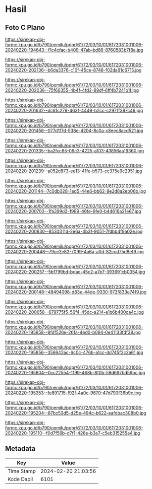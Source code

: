 # Hasil

## Foto C Plano

https://sirekap-obj-formc.kpu.go.id/b790/pemilu/pdpr/61/72/03/10/01/6172031001006-20240220-194643--f1c4cfac-b409-47ab-bd86-8760583b7f8a.jpg

https://sirekap-obj-formc.kpu.go.id/b790/pemilu/pdpr/61/72/03/10/01/6172031001006-20240220-202136--b6da3376-c10f-45ce-8748-f02da61c6715.jpg

https://sirekap-obj-formc.kpu.go.id/b790/pemilu/pdpr/61/72/03/10/01/6172031001006-20240220-202036--75f66355-4b4f-4fd2-89df-6ff4b7241b1f.jpg

https://sirekap-obj-formc.kpu.go.id/b790/pemilu/pdpr/61/72/03/10/01/6172031001006-20240220-201632--dc61c279-463f-4449-b2cc-c2971f397c49.jpg

https://sirekap-obj-formc.kpu.go.id/b790/pemilu/pdpr/61/72/03/10/01/6172031001006-20240220-201456--077d1f7d-538e-4204-8c0a-c8eec8acd521.jpg

https://sirekap-obj-formc.kpu.go.id/b790/pemilu/pdpr/61/72/03/10/01/6172031001006-20240220-201335--ba2fcc65-09c3-4225-a103-43856aa16360.jpg

https://sirekap-obj-formc.kpu.go.id/b790/pemilu/pdpr/61/72/03/10/01/6172031001006-20240220-201239--a052d873-ee13-41fe-b573-cc375e9c2951.jpg

https://sirekap-obj-formc.kpu.go.id/b790/pemilu/pdpr/61/72/03/10/01/6172031001006-20240220-201144--7c0db028-1ed5-44e6-bb62-8e2d8a2eb06b.jpg

https://sirekap-obj-formc.kpu.go.id/b790/pemilu/pdpr/61/72/03/10/01/6172031001006-20240220-200703--1fa399d2-1989-46fe-9fe0-b44616a21e67.jpg

https://sirekap-obj-formc.kpu.go.id/b790/pemilu/pdpr/61/72/03/10/01/6172031001006-20240220-200830--8530311d-2e6a-4b3f-9051-7fdbb4f9a02e.jpg

https://sirekap-obj-formc.kpu.go.id/b790/pemilu/pdpr/61/72/03/10/01/6172031001006-20240220-200448--79ce2e82-7099-4a6a-affd-82ccd75d8ef9.jpg

https://sirekap-obj-formc.kpu.go.id/b790/pemilu/pdpr/61/72/03/10/01/6172031001006-20240220-200257--5bf799bd-bdac-45c2-a7e7-393691cb0354.jpg

https://sirekap-obj-formc.kpu.go.id/b790/pemilu/pdpr/61/72/03/10/01/6172031001006-20240220-200148--48494098-d83e-44de-9330-972f833e74f9.jpg

https://sirekap-obj-formc.kpu.go.id/b790/pemilu/pdpr/61/72/03/10/01/6172031001006-20240220-200058--679775f5-56f4-45dc-a214-e1b6b400ca4c.jpg

https://sirekap-obj-formc.kpu.go.id/b790/pemilu/pdpr/61/72/03/10/01/6172031001006-20240220-195958--9fdf526e-26fa-4ed0-b094-0e41133fdf38.jpg

https://sirekap-obj-formc.kpu.go.id/b790/pemilu/pdpr/61/72/03/10/01/6172031001006-20240220-195856--356643ac-6c0c-476b-a1cc-dd745f2c2a61.jpg

https://sirekap-obj-formc.kpu.go.id/b790/pemilu/pdpr/61/72/03/10/01/6172031001006-20240220-195804--0cc22554-1199-468b-8f0b-58d697bd59bc.jpg

https://sirekap-obj-formc.kpu.go.id/b790/pemilu/pdpr/61/72/03/10/01/6172031001006-20240220-195353--fe891715-f92f-4a0c-9670-47d790f36b9c.jpg

https://sirekap-obj-formc.kpu.go.id/b790/pemilu/pdpr/61/72/03/10/01/6172031001006-20240220-195204--87bc50d5-d25e-494c-b622-eafdbac308b0.jpg

https://sirekap-obj-formc.kpu.go.id/b790/pemilu/pdpr/61/72/03/10/01/6172031001006-20240220-195110--f0d7f56b-d7f1-426e-b3e7-c5eb315255e4.jpg


## Metadata

| Key        | Value               |
| ---------- | ------------------- |
| Time Stamp | 2024-02-20 21:03:56 |
| Kode Dapil | 6101                |



